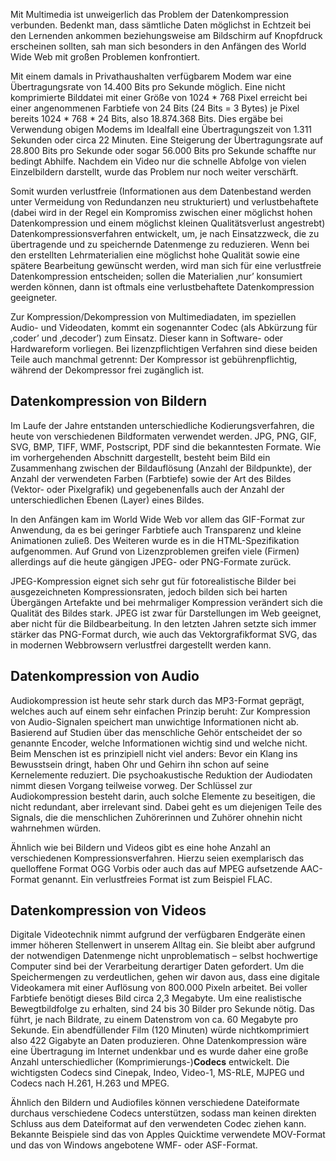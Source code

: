 <!-- filename: 03_Datenkompression_bei_multimedialen_Materialien.md -->
<!-- title: Datenkompression bei multimedialen Materialien -->

Mit Multimedia ist unweigerlich das Problem der Datenkompression verbunden. Bedenkt man, dass sämtliche Daten möglichst in Echtzeit bei den Lernenden ankommen beziehungsweise am Bildschirm auf Knopfdruck erscheinen sollten, sah man sich besonders in den Anfängen des World Wide Web mit großen Problemen konfrontiert.

Mit einem damals in Privathaushalten verfügbarem Modem war eine Übertragungsrate von 14.400 Bits pro Sekunde möglich. Eine nicht komprimierte Bilddatei mit einer Größe von 1024 * 768 Pixel erreicht bei einer angenommenen Farbtiefe von 24 Bits (24 Bits = 3 Bytes) je Pixel bereits 1024 * 768 * 24 Bits, also 18.874.368 Bits. Dies ergäbe bei Verwendung obigen Modems im Idealfall eine Übertragungszeit von 1.311 Sekunden oder circa 22 Minuten. Eine Steigerung der Übertragungsrate auf 28.800 Bits pro Sekunde oder sogar 56.000 Bits pro Sekunde schaffte nur bedingt Abhilfe. Nachdem ein Video nur die schnelle Abfolge von vielen Einzelbildern darstellt, wurde das Problem nur noch weiter verschärft.

Somit wurden verlustfreie (Informationen aus dem Datenbestand werden unter Vermeidung von Redundanzen neu strukturiert) und verlustbehaftete (dabei wird in der Regel ein Kompromiss zwischen einer möglichst hohen Datenkompression und einem möglichst kleinen Qualitätsverlust angestrebt) Datenkompressionsverfahren entwickelt, um, je nach Einsatzzweck, die zu übertragende und zu speichernde Datenmenge zu reduzieren. Wenn bei den erstellten Lehrmaterialien eine möglichst hohe Qualität sowie eine spätere Bearbeitung gewünscht werden, wird man sich für eine verlustfreie Datenkompression entscheiden; sollen die Materialien ‚nur’ konsumiert werden können, dann ist oftmals eine verlustbehaftete Datenkompression geeigneter.

Zur Kompression/Dekompression von Multimediadaten, im speziellen Audio- und Videodaten, kommt ein sogenannter Codec (als Abkürzung für ‚coder’ und ‚decoder’) zum Einsatz. Dieser kann in Software- oder Hardwareform vorliegen. Bei lizenzpflichtigen Verfahren sind diese beiden Teile auch manchmal getrennt: Der Kompressor ist gebührenpflichtig, während der Dekompressor frei zugänglich ist.

## Datenkompression von Bildern

Im Laufe der Jahre entstanden unterschiedliche Kodierungsverfahren, die heute von verschiedenen Bildformaten verwendet werden. JPG, PNG, GIF, SVG, BMP, TIFF, WMF, Postscript, PDF sind die bekanntesten Formate. Wie im vorhergehenden Abschnitt dargestellt, besteht beim Bild ein Zusammenhang zwischen der Bildauflösung (Anzahl der Bildpunkte), der Anzahl der verwendeten Farben (Farbtiefe) sowie der Art des Bildes (Vektor- oder Pixelgrafik) und gegebenenfalls auch der Anzahl der unterschiedlichen Ebenen (Layer) eines Bildes.

In den Anfängen kam im World Wide Web vor allem das GIF-Format zur Anwendung, da es bei geringer Farbtiefe auch Transparenz und kleine Animationen zuließ. Des Weiteren wurde es in die HTML-Spezifikation aufgenommen. Auf Grund von Lizenzproblemen greifen viele (Firmen) allerdings auf die heute gängigen JPEG- oder PNG-Formate zurück.

JPEG-Kompression eignet sich sehr gut für fotorealistische Bilder bei ausgezeichneten Kompressionsraten, jedoch bilden sich bei harten Übergängen Artefakte und bei mehrmaliger Kompression verändert sich die Qualität des Bildes stark. JPEG ist zwar für Darstellungen im Web geeignet, aber nicht für die Bildbearbeitung. In den letzten Jahren setzte sich immer stärker das PNG-Format durch, wie auch das Vektorgrafikformat SVG, das in modernen Webbrowsern verlustfrei dargestellt werden kann.

## Datenkompression von Audio

Audiokompression ist heute sehr stark durch das MP3-Format geprägt, welches auch auf einem sehr einfachen Prinzip beruht: Zur Kompression von Audio-Signalen speichert man unwichtige Informationen nicht ab. Basierend auf Studien über das menschliche Gehör entscheidet der so genannte Encoder, welche Informationen wichtig sind und welche nicht. Beim Menschen ist es prinzipiell nicht viel anders: Bevor ein Klang ins Bewusstsein dringt, haben Ohr und Gehirn ihn schon auf seine Kernelemente reduziert. Die psychoakustische Reduktion der Audiodaten nimmt diesen Vorgang teilweise vorweg. Der Schlüssel zur Audiokompression besteht darin, auch solche Elemente zu beseitigen, die nicht redundant, aber irrelevant sind. Dabei geht es um diejenigen Teile des Signals, die die menschlichen Zuhörerinnen und Zuhörer ohnehin nicht wahrnehmen würden.

Ähnlich wie bei Bildern und Videos gibt es eine hohe Anzahl an verschiedenen Kompressionsverfahren. Hierzu seien exemplarisch das quelloffene Format OGG Vorbis oder auch das auf MPEG aufsetzende AAC-Format genannt. Ein verlustfreies Format ist zum Beispiel FLAC.

## Datenkompression von Videos

Digitale Videotechnik nimmt aufgrund der verfügbaren Endgeräte einen immer höheren Stellenwert in unserem Alltag ein. Sie bleibt aber aufgrund der notwendigen Datenmenge nicht unproblematisch – selbst hochwertige Computer sind bei der Verarbeitung derartiger Daten gefordert. Um die Speichermengen zu verdeutlichen, gehen wir davon aus, dass eine digitale Videokamera mit einer Auflösung von 800.000 Pixeln arbeitet. Bei voller Farbtiefe benötigt dieses Bild circa 2,3 Megabyte. Um eine realistische Bewegtbildfolge zu erhalten, sind 24 bis 30 Bilder pro Sekunde nötig. Das führt, je nach Bildrate, zu einem Datenstrom von ca. 60 Megabyte pro Sekunde. Ein abendfüllender Film (120 Minuten) würde nichtkomprimiert also 422 Gigabyte an Daten produzieren. Ohne Datenkompression wäre eine Übertragung im Internet undenkbar und es wurde daher eine große Anzahl unterschiedlicher (Komprimierungs-)**Codecs** entwickelt. Die wichtigsten Codecs sind Cinepak, Indeo, Video-1, MS-RLE, MJPEG und Codecs nach H.261, H.263 und MPEG.

Ähnlich den Bildern und Audiofiles können verschiedene Dateiformate durchaus verschiedene Codecs unterstützen, sodass man keinen direkten Schluss aus dem Dateiformat auf den verwendeten Codec ziehen kann. Bekannte Beispiele sind das von Apples Quicktime verwendete MOV-Format und das von Windows angebotene WMF- oder ASF-Format.
